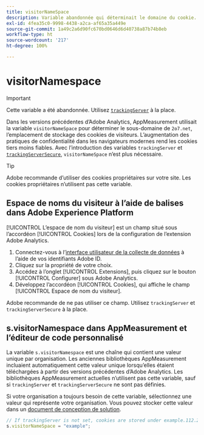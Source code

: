 ```yaml
---
title: visitorNameSpace
description: Variable abandonnée qui déterminait le domaine du cookie.
exl-id: 4fea35c0-9998-4438-a2ca-af65a35a449e
source-git-commit: 1a49c2a6d90fc670bd0646d6d40738a87b74b8eb
workflow-type: ht
source-wordcount: '217'
ht-degree: 100%

---
```


# visitorNamespace

>[!IMPORTANT]
>
>Cette variable a été abandonnée. Utilisez [`trackingServer`](trackingserver.md) à la place.

Dans les versions précédentes d’Adobe Analytics, AppMeasurement utilisait la variable `visitorNameSpace` pour déterminer le sous-domaine de `2o7.net`, l’emplacement de stockage des cookies de visiteurs. L’augmentation des pratiques de confidentialité dans les navigateurs modernes rend les cookies tiers moins fiables. Avec l’introduction des variables `trackingServer` et [`trackingServerSecure`](trackingserversecure.md), `visitorNameSpace` n’est plus nécessaire.

>[!TIP]
>
>Adobe recommande d’utiliser des cookies propriétaires sur votre site. Les cookies propriétaires n’utilisent pas cette variable.

## Espace de noms du visiteur à l’aide de balises dans Adobe Experience Platform

[!UICONTROL L’espace de nom du visiteur] est un champ situé sous l’accordéon [!UICONTROL Cookies] lors de la configuration de l’extension Adobe Analytics.

1. Connectez-vous à l’[interface utilisateur de la collecte de données](https://experience.adobe.com/data-collection) à l’aide de vos identifiants Adobe ID.
2. Cliquez sur la propriété de votre choix.
3. Accédez à l’onglet [!UICONTROL Extensions], puis cliquez sur le bouton [!UICONTROL Configurer] sous Adobe Analytics.
4. Développez l’accordéon [!UICONTROL Cookies], qui affiche le champ [!UICONTROL Espace de nom du visiteur].

Adobe recommande de ne pas utiliser ce champ. Utilisez `trackingServer` et `trackingServerSecure` à la place.

## s.visitorNamespace dans AppMeasurement et l’éditeur de code personnalisé

La variable `s.visitorNamespace` est une chaîne qui contient une valeur unique par organisation. Les anciennes bibliothèques AppMeasurement incluaient automatiquement cette valeur unique lorsqu’elles étaient téléchargées à partir des versions précédentes d’Adobe Analytics. Les bibliothèques AppMeasurement actuelles n’utilisent pas cette variable, sauf si `trackingServer` et `trackingServerSecure` ne sont pas définies.

Si votre organisation a toujours besoin de cette variable, sélectionnez une valeur qui représente votre organisation. Vous pouvez stocker cette valeur dans un [document de conception de solution](../../prepare/solution-design.md).

```js
// If trackingServer is not set, cookies are stored under example.112.2o7.net
s.visitorNameSpace = "example";
```

